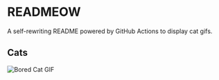 # READMEOW

A self-rewriting README powered by GitHub Actions to display cat gifs.

## Cats

![Bored Cat GIF](https://media2.giphy.com/media/v1.Y2lkPTlhY2QwMmRhN2RscmJmcTdnOTZrNHpzcGpuZ2hzODh4ZXFhYjdkdHVrcjcyMjJiMCZlcD12MV9naWZzX3NlYXJjaCZjdD1n/mlvseq9yvZhba/200.gif)
